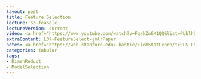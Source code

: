 ```yaml
---
layout: post
title: Feature Selection 
lecture: S3-feaSelc
lectureVersion: current
video: <a href="https://www.youtube.com/watch?v=FgakZw6K1QQ&list=PLblh5JKOoLUICTaGLRoHQDuF_7q2GfuJF&index=24">Great PCA Video</a> + (Extra <a href="https://youtu.be/rL82C_sH0xI"> M2 </a> +<a href="https://youtu.be/aT8Q6DTW1rM"> M3 </a>)
extraContent: L07-FeatureSelect-jmlrPaper
notes: <a href="https://web.stanford.edu/~hastie/ElemStatLearn/">ELS Ch3.4 and Ch3.3</a>
categories: tabular
tags:
- DimenReduct
- ModelSelection
---
```

